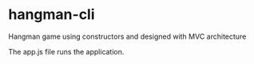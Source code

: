 # hangman-cli
Hangman game using constructors and designed with MVC architecture

The app.js file runs the application.
